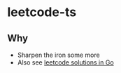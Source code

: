 # leetcode-ts

## Why

- Sharpen the iron some more
- Also see [leetcode solutions in Go](https://github.com/mtanzim/leetcode-go)
